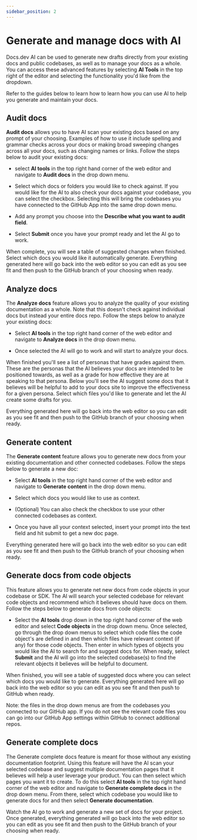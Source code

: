 ```yaml
---
sidebar_position: 2
---
```




# Generate and manage docs with AI

Docs.dev AI can be used to generate new drafts directly from your existing docs and public codebases, as well as to manage your docs as a whole. You can access these advanced features by selecting **AI Tools** in the top right of the editor and selecting the functionality you'd like from the dropdown.

Refer to the guides below to learn how to learn how you can use AI to help you generate and maintain your docs.

## Audit docs

**Audit docs** allows you to have AI scan your existing docs based on any prompt of your choosing. Examples of how to use it include spelling and grammar checks across your docs or making broad sweeping changes across all your docs, such as changing names or links. Follow the steps below to audit your existing docs:

* select **AI tools** in the top right hand corner of the web editor and navigate to **Audit docs** in the drop down menu.

* Select which docs or folders you would like to check against. If you would like for the AI to also check your docs against your codebase, you can select the checkbox. Selecting this will bring the codebases you have connected to the GitHub App into the same drop down menu.

* Add any prompt you choose into the **Describe what you want to audit field**.

* Select **Submit** once you have your prompt ready and let the AI go to work.

When complete, you will see a table of suggested changes when finished. Select which docs you would like it automatically generate. Everything generated here will go back into the web editor so you can edit as you see fit and then push to the GitHub branch of your choosing when ready.

## Analyze docs

The **Analyze docs** feature allows you to analyze the quality of your existing documentation as a whole. Note that this doesn't check against individual docs but instead your entire docs repo. Follow the steps below to analyze your existing docs:

* Select **AI tools** in the top right hand corner of the web editor and navigate to **Analyze docs** in the drop down menu.

* Once selected the AI will go to work and will start to analyze your docs.

When finished you'll see a list of personas that have grades against them. These are the personas that the AI believes your docs are intended to be positioned towards, as well as a grade for how effective they are at speaking to that persona. Below you'll see the AI suggest some docs that it believes will be helpful to add to your docs site to improve the effectiveness for a given persona. Select which files you'd like to generate and let the AI create some drafts for you.

Everything generated here will go back into the web editor so you can edit as you see fit and then push to the GitHub branch of your choosing when ready.

## Generate content

The **Generate content** feature allows you to generate new docs from your existing documentation and other connected codebases. Follow the steps below to generate a new doc:

* Select **AI tools** in the top right hand corner of the web editor and navigate to **Generate content** in the drop down menu.

* Select which docs you would like to use as context.

* (Optional) You can also check the checkbox to use your other connected codebases as context.

* Once you have all your context selected, insert your prompt into the text field and hit submit to get a new doc page.

Everything generated here will go back into the web editor so you can edit as you see fit and then push to the GitHub branch of your choosing when ready.

## Generate docs from code objects

This feature allows you to generate net new docs from code objects in your codebase or SDK. The AI will search your selected codebase for relevant code objects and recommend which it believes should have docs on them. Follow the steps below to generate docs from code objects:

* Select the **AI tools** drop down in the top right hand corner of the web editor and select **Code objects** in the drop down menu. Once selected, go through the drop down menus to select which code files the code object's are defined in and then which files have relevant context (if any) for those code objects. Then enter in which types of objects you would like the AI to search for and suggest docs for. When ready, select **Submit** and the AI will go into the selected codebase(s) to find the relevant objects it believes will be helpful to document.

When finished, you will see a table of suggested docs where you can select which docs you would like to generate. Everything generated here will go back into the web editor so you can edit as you see fit and then push to GitHub when ready.

Note: the files in the drop down menus are from the codebases you connected to our GitHub app. If you do not see the relevant code files you can go into our GitHub App settings within GitHub to connect additional repos.

## Generate complete docs

The Generate complete docs feature is meant for those without any existing documentation footprint. Using this feature will have the AI scan your selected codebase and suggest multiple documentation pages that it believes will help a user leverage your product. You can then select which pages you want it to create. To do this select **AI tools** in the top right hand corner of the web editor and navigate to **Generate complete docs** in the drop down menu. From there, select which codebase you would like to generate docs for and then select **Generate documentation**.

Watch the AI go to work and generate a new set of docs for your project. Once generated, everything generated will go back into the web editor so you can edit as you see fit and then push to the GitHub branch of your choosing when ready.
